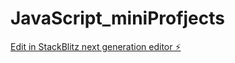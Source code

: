 # JavaScript_miniProfjects

[Edit in StackBlitz next generation editor ⚡️](https://stackblitz.com/~/github.com/aadikushwaha/JavaScript_miniProfjects)